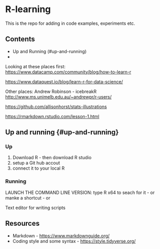 # R-learning

This is the repo for adding in code examples, experiments etc.

## Contents
 - Up and Running (#up-and-running)
 - 

Looking at these places first:
https://www.datacamp.com/community/blog/how-to-learn-r

https://www.dataquest.io/blog/learn-r-for-data-science/

Other places:
Andrew Robinson - icebreakR http://www.ms.unimelb.edu.au/~andrewpr/r-users/

https://github.com/allisonhorst/stats-illustrations

https://rmarkdown.rstudio.com/lesson-1.html 


## Up and running {#up-and-running}
### Up
1. Download R - then download R studio
2. setup a Git hub accout
3. connect it to your local R

### Running
LAUNCH THE COMMAND LINE VERSION: type R x64 to seach for it - or manke a shortcut - or 

Text editor for writing scripts



## Resources
- Markdown - https://www.markdownguide.org/
- Coding style and some syntax - https://style.tidyverse.org/
